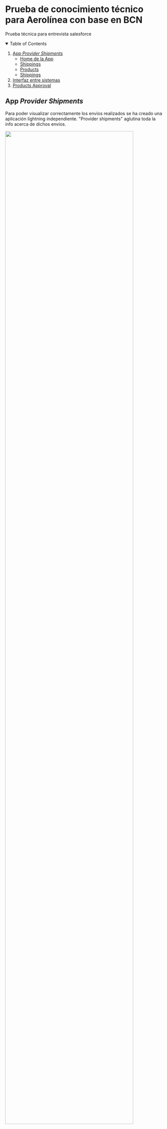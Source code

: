 # Prueba de conocimiento técnico para Aerolínea con base en BCN
Prueba técnica para entrevista salesforce

<!-- TABLE OF CONTENTS -->
<details open="open">
  <summary>Table of Contents</summary>
  <ol>
    <li>
      <a href="#app-provider-shipments">App <i>Provider Shipments</i></a>
      <ul>
        <li><a href="#home-de-la-app">Home de la App</a></li>
        <li><a href="#shippings">Shippings</a></li>
        <li><a href="#products">Products</a></li>
        <li><a href="#shippings">Shippings</a></li>
      </ul>
    </li>
    <li>
      <a href="#interfaz-entre-sistemas">Interfaz entre sistemas</a>
    </li>
    <li><a href="#products-approval">Products Approval</a></li>
  </ol>
</details>


## App *Provider Shipments*
Para poder visualizar correctamente los envíos realizados se ha creado una aplicación lightning independiente. "Provider shipments" aglutina toda la info acerca de dichos envíos.

<img src="https://user-images.githubusercontent.com/34110058/131030324-e8cbfd83-75ee-4689-8b49-7a3168825aaa.png" width="90%"></img>

### Home de la App
Para poder trackear correctamente los envíos, se han creado dos reports cuya representación tiene lugar en el "Home" de la propia aplicación mediante un dashboard:
* Reporte por almacén de destino
* Reporte por fecha de envío


Además se incluye la lista de ítems pendientes de aprovar, de forma que los usuarios que tengan acceso a la app puedan aprobar los productos enviados de forma rápida


<img src="https://user-images.githubusercontent.com/34110058/131030323-6e140cae-4edf-46f0-a3cc-d8ba1d54884a.png" width="90%"></img> 

### Shippings

La tabs de shippings corresponde con los envíos integrados vía webService: 

<img src="https://user-images.githubusercontent.com/34110058/131030318-06f677d3-9b66-4dee-9b91-5ad21460ae86.png" width="90%"></img> 

En la hoja de cada registro se puede ver los atributos propios del envío:
* Fecha de envío (Date)
* Almacen (Picklist)
* Producto (Lookup)
* Cantidad (Number)

<img src="https://user-images.githubusercontent.com/34110058/131030322-30555d66-0974-487a-91c2-f2346237216a.png" width="90%"></img>


### Products

La tabs de products se incluye para poder revisar los productos creados mediante el webService. Como solo disponemos del id del producto y de la descripción mucha información se repite (Product code, Name y External Id corresponden al id del producto):
 
 <img src="https://user-images.githubusercontent.com/34110058/131030312-4ffabfcf-1dca-489f-a1b9-f70d2a61c9fe.png" width="90%"></img>

Por otro lado se ha creado el recordtype "Producto proveedor externo" de forma que podamos discernir entre los productos provenientes de los envíos y otros productos.

Dentro de la vista de un producto, en la sección related, podemos ver el proceso de aprobación que se lanza únicamente en la creación del producto: 

 <img src="https://user-images.githubusercontent.com/34110058/131030306-bcbb26a0-721c-43f1-b366-e45315dca89c.png" width="90%"></img>
 
 ## Interfaz entre sistemas 
 
 Para poder recibir la información de los envíos se ha creado un servicio rest custom que consta de dos clases:
 * [RAUL_InboundProductsWebService ](../main/src/classes/RAUL_InboundProductsWebService.cls) 
    * El servicio en sí. Servicio custom rest de tipo POST que se consume a través del endpoint "/services/apexrest/ProductShippingManagement/v1/"
    * El servicio procesa tanto envíos como productos. Si algo falla en el procesamiento se hace rollback para evitar procesados incompletos 
      * Los envíos se insertan directamente ya que no hay una "id de envío"
      * Los productos se crean o actualizan mediante la operación upsert 
 * [RAUL_ShippingParser](../main/src/classes/RAUL_ShippingParser.cls) 
    * Esta clase se encarga de parsear el json a una clase "wrapper" para que pueda ser leído por el servicio anterior 
 
 En las siguientes imágenes se puede ver como el servicio procesa y devuelve el resultado
 
 ### Request
 <img src="https://user-images.githubusercontent.com/34110058/131030301-f2caecb4-7b86-4f7e-9e20-ee0b9e2b86f3.png" width="90%"></img>
 ### Response
<img src="https://user-images.githubusercontent.com/34110058/131030298-2ef819c6-df4f-4fb8-8061-dde4b7293318.png" width="90%"></img>

 ## Products Approval
Cada vez que se inserta un producto via webService , dicho producto debe ser enviado a aprobación al jefe de logística. Se require, aparte del proceso de aprobación , **un proceso que lance automáticamente dicha aprobación**

En un principio se optó por el uso de un "record-triggered flow" pero tras hacer una prueba de esfuerzo, con cerca de 200 envíos, se comprobó que el rendimiento de los flows para el procesado masivo (recibimos un listado de registros, no registros uno a uno) no es correcto y daba time out.

Por este motivo se ha optado por el uso de un **trigger afterinsert** sobre producto que nos permita lanzar el proceso de aprobación.

Las clases y tiggers involucrados son:

* [TriggerHandlerBase.cls ](../main/src/classes/TriggerHandlerBase.cls) 
  * Interfaz para los handlers 
* [Product2TriggerHandler.cls ](../main/src/classes/Product2TriggerHandler.cls)
  * Trigger Handler de product, encargado de procesar la lógica para cada transacción. 
  * En este caso se usa solo la función after insert ya que necesitamos la id y el proceso de aprobación es únicamente para productos nuevos  
* [ProductTrigger.trigger ](../main/src/triggers/ProductTrigger.trigger) 
  * Trigger de producto   
* [RAUL_ProductsApprovalService.cls ](../main/src/classes/RAUL_ProductsApprovalService.cls) 
  * Servicio para el lanzamiento del proceso de aprobación de forma masiva.

A pesar de haber movido la lógica a los triggers. Se ha comprobado que , con unas pruebas de esfuerzo de 700 registros, también se supera el tiempo máximo de ejecución por lo que cabría considerar mover la lógica de aprobación a un proceso Batch.
 
 
 
